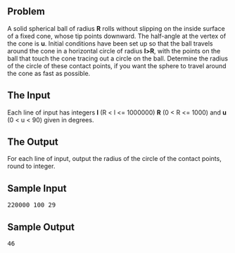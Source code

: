 <!--Converted with LaTeX2HTML 96.1 (Feb 5, 1996) by Nikos Drakos (nikos@cbl.leeds.ac.uk), CBLU, University of Leeds -->


<title>Rolling Ball</title>



<h2><font color="#0070E8"><a name="SECTION0001002000000000000000">Problem</a></font></h2>

<p>A solid spherical ball of radius <b>R</b> rolls without slipping on the inside surface of a fixed cone, whose tip points downward. The half-angle at the
vertex of the cone is <b>u</b>. Initial conditions have been set up so that the ball travels around the cone in a horizontal circle of radius <b>l&gt;R</b>, 
with the points on the ball that touch the cone tracing out a circle on the ball.
Determine the radius of the circle of these contact points, if you want the sphere to travel around the cone as fast as possible.
</p><p>


</p><h2><font color="#0070E8"><a name="SECTION0001003000000000000000">The Input</a></font></h2>
<p>
Each line of input has integers <b>l</b> (R &lt; l &lt;= 1000000) <b>R</b> (0 &lt; R &lt;= 1000) and <b>u</b> (0 &lt; u &lt; 90) given in degrees.

</p><h2><font color="#0070E8"><a name="SECTION0001004000000000000000">The Output</a></font></h2>
<p>
For each line of input, output the radius of the circle of the contact points, round to integer.

</p><h2><font color="#0070E8"><a name="SECTION0001005000000000000000">Sample Input</a></font></h2>
<p>
</p><pre>220000 100 29
</pre>
<p>
</p><h2><font color="#0070E8"><a name="SECTION0001006000000000000000">Sample Output</a></font></h2>
<p>
</p><pre>46
</pre>